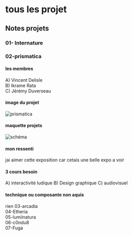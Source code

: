# tous les projet 
## Notes projets
### 01- Internature <br/>
### 02-prismatica <br/>
#### les membres
A) Vincent Delisle <br/>
B) Ikrame Rata <br/>
C) Jérémy Duverseau <br/>
#### image du projet
![prismatica](media/maquette_4.jpg)
#### maquette projets
![schéma](media/scenario_interactif.png)
#### mon ressenti
jai aimer cette exposition car cetais une belle expo a voir 
#### 3 cours besoin
A) interactivité ludique
B) Design graphique
C) audiovisuel
#### technique ou composante non aquis
rien
03-arcadia <br/>
04-Etheria <br/>
05-lumiinatura <br/>
06-c0ndu8 <br/>
07-Fuga <br/>

